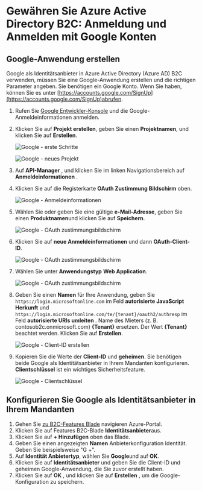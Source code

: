<properties
    pageTitle="Azure Active Directory B2C: Google Konfiguration | Microsoft Azure"
    description="Gewähren Sie Anmeldung und Anmelden mit Google Konten in Ihrer Anwendung von Azure Active Directory B2C gesichert sind."
    services="active-directory-b2c"
    documentationCenter=""
    authors="swkrish"
    manager="mbaldwin"
    editor="bryanla"/>

<tags
    ms.service="active-directory-b2c"
    ms.workload="identity"
    ms.tgt_pltfrm="na"
    ms.devlang="na"
    ms.topic="article"
    ms.date="07/24/2016"
    ms.author="swkrish"/>

# <a name="azure-active-directory-b2c-provide-sign-up-and-sign-in-to-consumers-with-google-accounts"></a>Gewähren Sie Azure Active Directory B2C: Anmeldung und Anmelden mit Google Konten

## <a name="create-a-google-application"></a>Google-Anwendung erstellen

Google als Identitätsanbieter in Azure Active Directory (Azure AD) B2C verwenden, müssen Sie eine Google-Anwendung erstellen und die richtigen Parameter angeben. Sie benötigen ein Google Konto. Wenn Sie haben, können Sie es unter [https://accounts.google.com/SignUp](https://accounts.google.com/SignUp)abrufen.

1. Rufen Sie [Google Entwickler-Konsole](https://console.developers.google.com/) und die Google-Anmeldeinformationen anmelden.
2. Klicken Sie auf **Projekt erstellen**, geben Sie einen **Projektnamen**, und klicken Sie auf **Erstellen**.

    ![Google - erste Schritte](./media/active-directory-b2c-setup-goog-app/google-get-started.png)

    ![Google - neues Projekt](./media/active-directory-b2c-setup-goog-app/google-new-project.png)

3. Auf **API-Manager** , und klicken Sie im linken Navigationsbereich auf **Anmeldeinformationen** .
4. Klicken Sie auf die Registerkarte **OAuth Zustimmung Bildschirm** oben.

    ![Google - Anmeldeinformationen](./media/active-directory-b2c-setup-goog-app/google-add-cred.png)

5. Wählen Sie oder geben Sie eine gültige **e-Mail-Adresse**, geben Sie einen **Produktnamen**und klicken Sie auf **Speichern**.

    ![Google - OAuth zustimmungsbildschirm](./media/active-directory-b2c-setup-goog-app/google-consent-screen.png)

6. Klicken Sie auf **neue Anmeldeinformationen** und dann **OAuth-Client-ID**.

    ![Google - OAuth zustimmungsbildschirm](./media/active-directory-b2c-setup-goog-app/google-add-oauth2-client-id.png)

7. Wählen Sie unter **Anwendungstyp** **Web Application**.

    ![Google - OAuth zustimmungsbildschirm](./media/active-directory-b2c-setup-goog-app/google-web-app.png)

8. Geben Sie einen **Namen** für Ihre Anwendung, geben Sie `https://login.microsoftonline.com` im Feld **autorisierte JavaScript Herkunft** und `https://login.microsoftonline.com/te/{tenant}/oauth2/authresp` im Feld **autorisierte URIs umleiten** . Name des Mieters (z. B. contosob2c.onmicrosoft.com) **{Tenant}** ersetzen. Der Wert **{Tenant}** beachtet werden. Klicken Sie auf **Erstellen**.

    ![Google - Client-ID erstellen](./media/active-directory-b2c-setup-goog-app/google-create-client-id.png)

9. Kopieren Sie die Werte der **Client-ID** und **geheimen**. Sie benötigen beide Google als Identitätsanbieter in Ihrem Mandanten konfigurieren. **Clientschlüssel** ist ein wichtiges Sicherheitsfeature.

    ![Google - Clientschlüssel](./media/active-directory-b2c-setup-goog-app/google-client-secret.png)

## <a name="configure-google-as-an-identity-provider-in-your-tenant"></a>Konfigurieren Sie Google als Identitätsanbieter in Ihrem Mandanten

1. Gehen Sie [zu B2C-Features Blade](active-directory-b2c-app-registration.md#navigate-to-the-b2c-features-blade) navigieren Azure-Portal.
2. Klicken Sie auf Features B2C-Blade **Identitätsanbieter**aus.
3. Klicken Sie auf **+ Hinzufügen** oben das Blade.
4. Geben Sie einen angezeigten **Namen** Anbieterkonfiguration Identität. Geben Sie beispielsweise "G +".
5. Auf **Identität Anbietertyp**, wählen Sie **Google**und auf **OK**.
6. Klicken Sie auf **Identitätsanbieter** und geben Sie die Client-ID und geheimen Google-Anwendung, die Sie zuvor erstellt haben.
7. Klicken Sie auf **OK** , und klicken Sie auf **Erstellen** , um die Google-Konfiguration zu speichern.
